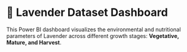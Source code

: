 # 🌿 Lavender Dataset Dashboard

This Power BI dashboard visualizes the environmental and nutritional parameters of Lavender across different growth stages: **Vegetative, Mature, and Harvest**.

